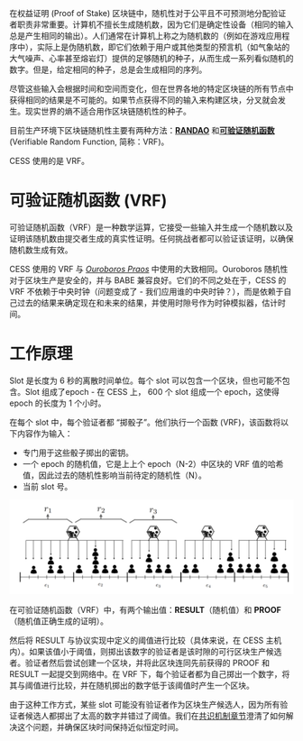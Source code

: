 在权益证明 (Proof of Stake) 区块链中，随机性对于公平且不可预测地分配验证者职责非常重要。计算机不擅长生成随机数，因为它们是确定性设备（相同的输入总是产生相同的输出）。人们通常在计算机上称之为随机数的（例如在游戏应用程序中），实际上是伪随机数，即它们依赖于用户或其他类型的预言机（如气象站的大气噪声、心率甚至熔岩灯）提供的足够随机的种子，从而生成一系列看似随机的数字。但是，给定相同的种子，总是会生成相同的序列。

尽管这些输入会根据时间和空间而变化，但在世界各地的特定区块链的所有节点中获得相同的结果是不可能的。如果节点获得不同的输入来构建区块，分叉就会发生。现实世界的熵不适合用作区块链随机性的种子。

目前生产环境下区块链随机性主要有两种方法：[**RANDAO**](https://github.com/randao/randao#solutions) 和[**可验证随机函数**](https://en.wikipedia.org/wiki/Verifiable_random_function) (Verifiable Random Function, 简称：VRF)。

CESS 使用的是 VRF。

# 可验证随机函数 (VRF)

可验证随机函数（VRF）是一种数学运算，它接受一些输入并生成一个随机数以及证明该随机数由提交者生成的真实性证明。任何挑战者都可以验证该证明，以确保随机数生成有效。

CESS 使用的 VRF 与 [*Ouroboros Praos*](https://eprint.iacr.org/2017/573.pdf) 中使用的大致相同。Ouroboros 随机性对于区块生产是安全的，并与 BABE 兼容良好。它们的不同之处在于，CESS 的 VRF 不依赖于中央时钟（问题变成了 - 我们应用谁的中央时钟？），而是依赖于自己过去的结果来确定现在和未来的结果，并使用时隙号作为时钟模拟器，估计时间。

# 工作原理

Slot 是长度为 6 秒的离散时间单位。每个 slot 可以包含一个区块，但也可能不包含。Slot 组成了epoch - 在 CESS 上， 600 个 slot 组成一个 epoch，这使得 epoch 的长度为 1 个小时。

在每个 slot 中，每个验证者都 “掷骰子”。他们执行一个函数 (VRF)，该函数将以下内容作为输入：

- 专门用于这些骰子掷出的密钥。
- 一个 epoch 的随机值，它是上上个 epoch（N-2）中区块的 VRF 值的哈希值，因此过去的随机性影响当前待定的随机性（N）。
- 当前 slot 号。

![VRF 解说](../../assets/concepts/blockchain-core/vrf.png)

在可验证随机函数（VRF）中，有两个输出值：**RESULT**（随机值）和 **PROOF**（随机值正确生成的证明）。

然后将 RESULT 与协议实现中定义的阈值进行比较（具体来说，在 CESS 主机内）。如果该值小于阈值，则掷出该数字的验证者是该时隙的可行区块生产候选者。验证者然后尝试创建一个区块，并将此区块连同先前获得的 PROOF 和 RESULT 一起提交到网络中。在 VRF 下，每个验证者都为自己掷出一个数字，将其与阈值进行比较，并在随机掷出的数字低于该阈值时产生一个区块。

由于这种工作方式，某些 slot 可能没有验证者作为区块生产候选人，因为所有验证者候选人都掷出了太高的数字并错过了阈值。我们在[共识机制章节](consensus.md)澄清了如何解决这个问题，并确保区块时间保持近似恒定时间。
